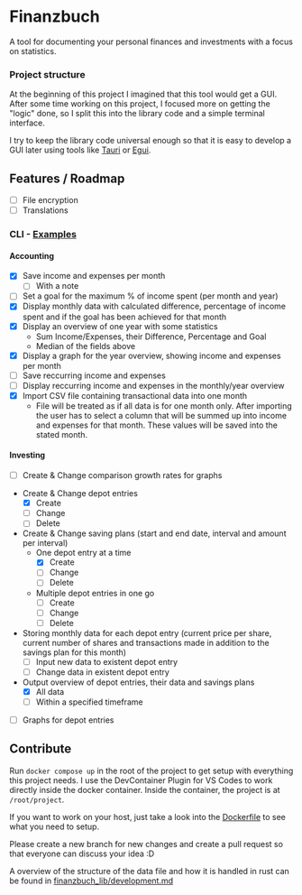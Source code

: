 # Finanzbuch
A tool for documenting your personal finances and investments with a focus on statistics.

### Project structure
At the beginning of this project I imagined that this tool would get a GUI. After some time working on this project, I focused more on getting the "logic" done, so I split this into the library code and a simple terminal interface.

I try to keep the library code universal enough so that it is easy to develop a GUI later using tools like [Tauri](https://github.com/tauri-apps/tauri) or [Egui](https://github.com/emilk/egui).

## Features / Roadmap
- [ ] File encryption
- [ ] Translations

### CLI - [Examples](./cli/Examples.md)

#### Accounting
- [x] Save income and expenses per month
  - [ ] With a note
- [ ] Set a goal for the maximum % of income spent (per month and year)
- [x] Display monthly data with calculated difference, percentage of income spent and if the goal has been achieved for that month
- [x] Display an overview of one year with some statistics
  - Sum Income/Expenses, their Difference, Percentage and Goal
  - Median of the fields above
- [x] Display a graph for the year overview, showing income and expenses per month
- [ ] Save reccurring income and expenses
- [ ] Display reccurring income and expenses in the monthly/year overview
- [x] Import CSV file containing transactional data into one month
  - File will be treated as if all data is for one month only. After importing the user has to select a column that will be summed up into income and expenses for that month. These values will be saved into the stated month.

#### Investing
- [ ] Create & Change comparison growth rates for graphs
- Create & Change depot entries
  - [x] Create
  - [ ] Change
  - [ ] Delete
- Create & Change saving plans (start and end date, interval and amount per interval)
  - One depot entry at a time
    - [x] Create
    - [ ] Change
    - [ ] Delete
  - Multiple depot entries in one go
    - [ ] Create
    - [ ] Change
    - [ ] Delete
- Storing monthly data for each depot entry (current price per share, current number of shares and transactions made in addition to the savings plan for this month)
  - [ ] Input new data to existent depot entry
  - [ ] Change data in existent depot entry
- Output overview of depot entries, their data and savings plans
  - [x] All data
  - [ ] Within a specified timeframe
- [ ] Graphs for depot entries

## Contribute
Run `docker compose up` in the root of the project to get setup with everything this project needs. I use the DevContainer Plugin for VS Codes to work directly inside the docker container. Inside the container, the project is at `/root/project`.

If you want to work on your host, just take a look into the [Dockerfile](./Dockerfile) to see what you need to setup.

Please create a new branch for new changes and create a pull request so that everyone can discuss your idea :D

A overview of the structure of the data file and how it is handled in rust can be found in [finanzbuch_lib/development.md](finanzbuch_lib/development.md)

